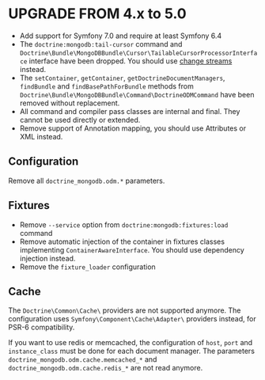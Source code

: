 UPGRADE FROM 4.x to 5.0
=======================

* Add support for Symfony 7.0 and require at least Symfony 6.4
* The `doctrine:mongodb:tail-cursor` command and
  `Doctrine\Bundle\MongoDBBundle\Cursor\TailableCursorProcessorInterface`
  interface have been dropped. You should use
  [change streams](https://docs.mongodb.com/manual/changeStreams/) instead.
* The `setContainer`, `getContainer`, `getDoctrineDocumentManagers`,
  `findBundle` and `findBasePathForBundle` methods from
  `Doctrine\Bundle\MongoDBBundle\Command\DoctrineODMCommand` have been
  removed without replacement.
* All command and compiler pass classes are internal and final. They cannot be
  used directly or extended.
* Remove support of Annotation mapping, you should use Attributes or XML instead.

## Configuration

Remove all `doctrine_mongodb.odm.*` parameters.

## Fixtures

* Remove `--service` option from `doctrine:mongodb:fixtures:load` command
* Remove automatic injection of the container in fixtures classes implementing
  `ContainerAwareInterface`. You should use dependency injection instead.
* Remove the `fixture_loader` configuration

## Cache

The `Doctrine\Common\Cache\` providers are not supported anymore. The configuration
uses `Symfony\Component\Cache\Adapter\` providers instead, for PSR-6 compatibility.

If you want to use redis or memcached, the configuration of `host`, `port` and `instance_class`
must be done for each document manager. The parameters `doctrine_mongodb.odm.cache.memcached_*`
and `doctrine_mongodb.odm.cache.redis_*` are not read anymore.
